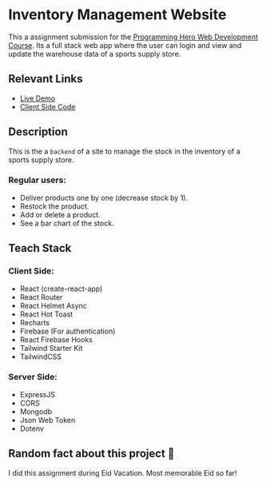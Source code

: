 # Inventory Management Website

This a assignment submission for the [Programming Hero Web Development Course](https://web.programming-hero.com). Its a full stack web app where the user can login and view and update the warehouse data of a sports supply store.

## Relevant Links

- [Live Demo](https://crick-freak-assignment.web.app/)
- [Client Side Code](https://github.com/Labib2003/Inventory_Management_Website_CLIENT)

## Description

This is the a `backend` of a site to manage the stock in the inventory of a sports supply store.

### Regular users:

- Deliver products one by one (decrease stock by 1).
- Restock the product.
- Add or delete a product.
- See a bar chart of the stock.

## Teach Stack

### Client Side:

- React (create-react-app)
- React Router
- React Helmet Async
- React Hot Toast
- Recharts
- Firebase (For authentication)
- React Firebase Hooks
- Tailwind Starter Kit
- TailwindCSS

### Server Side:

- ExpressJS
- CORS
- Mongodb
- Json Web Token
- Dotenv

## Random fact about this project 🙂

I did this assignment during Eid Vacation. Most memorable Eid so far!
